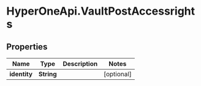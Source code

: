 # HyperOneApi.VaultPostAccessrights

## Properties
Name | Type | Description | Notes
------------ | ------------- | ------------- | -------------
**identity** | **String** |  | [optional] 


